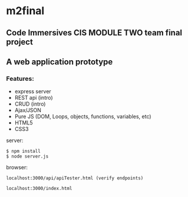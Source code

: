 # m2final
## Code Immersives CIS MODULE TWO team final project ##
## A web application prototype ##
### Features: ###
* express server
* REST api (intro)
* CRUD (intro)
* Ajax/JSON
* Pure JS (DOM, Loops, objects, functions, variables, etc)
* HTML5
* CSS3

server:

```
$ npm install
$ node server.js
```


browser:

```
localhost:3000/api/apiTester.html (verify endpoints)

localhost:3000/index.html


```